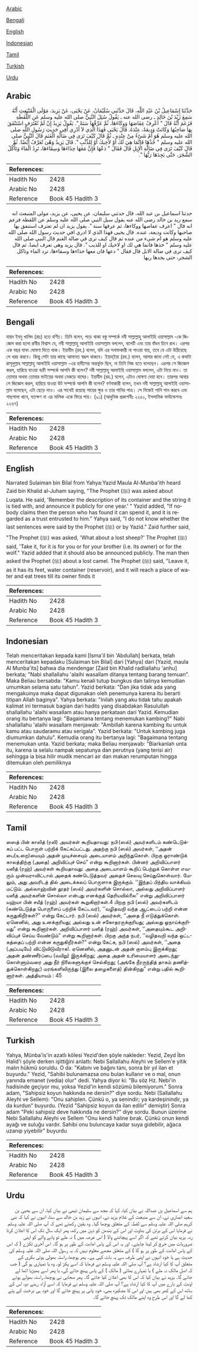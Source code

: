 [Arabic](#arabic)

[Bengali](#bengali)

[English](#english)

[Indonesian](#indonesian)

[Tamil](#tamil)

[Turkish](#turkish)

[Urdu](#urdu)

## Arabic


<div dir="rtl" lang="ar" style={{fontSize:'larger',backgroundColor:'#f8f9fa',padding:20}}>
حَدَّثَنَا إِسْمَاعِيلُ بْنُ عَبْدِ اللَّهِ، قَالَ حَدَّثَنِي سُلَيْمَانُ، عَنْ يَحْيَى، عَنْ يَزِيدَ، مَوْلَى الْمُنْبَعِثِ أَنَّهُ سَمِعَ زَيْدَ بْنَ خَالِدٍ ـ رضى الله عنه ـ يَقُولُ سُئِلَ النَّبِيُّ صلى الله عليه وسلم عَنِ اللُّقَطَةِ فَزَعَمَ أَنَّهُ قَالَ ‏"‏ اعْرِفْ عِفَاصَهَا وَوِكَاءَهَا، ثُمَّ عَرِّفْهَا سَنَةً ‏"‏‏.‏ يَقُولُ يَزِيدُ إِنْ لَمْ تُعْتَرَفِ اسْتَنْفَقَ بِهَا صَاحِبُهَا وَكَانَتْ وَدِيعَةً، عِنْدَهُ‏.‏ قَالَ يَحْيَى فَهَذَا الَّذِي لاَ أَدْرِي أَفِي حَدِيثِ رَسُولِ اللَّهِ صلى الله عليه وسلم هُوَ أَمْ شَىْءٌ مِنْ عِنْدِهِ ـ ثُمَّ قَالَ كَيْفَ تَرَى فِي ضَالَّةِ الْغَنَمِ قَالَ النَّبِيُّ صلى الله عليه وسلم ‏"‏ خُذْهَا فَإِنَّمَا هِيَ لَكَ أَوْ لأَخِيكَ أَوْ لِلذِّئْبِ ‏"‏‏.‏ قَالَ يَزِيدُ وَهْىَ تُعَرَّفُ أَيْضًا‏.‏ ثُمَّ قَالَ كَيْفَ تَرَى فِي ضَالَّةِ الإِبِلِ قَالَ فَقَالَ ‏"‏ دَعْهَا فَإِنَّ مَعَهَا حِذَاءَهَا وَسِقَاءَهَا، تَرِدُ الْمَاءَ وَتَأْكُلُ الشَّجَرَ، حَتَّى يَجِدَهَا رَبُّهَا ‏"‏‏.‏
</div>
<div style={{backgroundColor:'#f8f9fa',padding:20, marginBottom: 10}}><table> <thead> <tr> <th>References:</th> <th></th> </tr> </thead> <tbody><tr><td>Hadith No</td><td>2428</td></tr><tr><td>Arabic No</td><td>2428</td></tr><tr><td>Reference</td><td>Book 45 Hadith 3</td></tr></tbody></table></div>


<div dir="rtl" lang="ar" style={{fontSize:'larger',backgroundColor:'#f8f9fa',padding:20}}>
حدثنا اسماعيل بن عبد الله، قال حدثني سليمان، عن يحيى، عن يزيد، مولى المنبعث انه سمع زيد بن خالد رضى الله عنه يقول سيل النبي صلى الله عليه وسلم عن اللقطة فزعم انه قال " اعرف عفاصها ووكاءها، ثم عرفها سنة ". يقول يزيد ان لم تعترف استنفق بها صاحبها وكانت وديعة، عنده. قال يحيى فهذا الذي لا ادري افي حديث رسول الله صلى الله عليه وسلم هو ام شىء من عنده ثم قال كيف ترى في ضالة الغنم قال النبي صلى الله عليه وسلم " خذها فانما هي لك او لاخيك او للذيب ". قال يزيد وهى تعرف ايضا. ثم قال كيف ترى في ضالة الابل قال فقال " دعها فان معها حذاءها وسقاءها، ترد الماء وتاكل الشجر، حتى يجدها ربها
</div>
<div style={{backgroundColor:'#f8f9fa',padding:20, marginBottom: 10}}><table> <thead> <tr> <th>References:</th> <th></th> </tr> </thead> <tbody><tr><td>Hadith No</td><td>2428</td></tr><tr><td>Arabic No</td><td>2428</td></tr><tr><td>Reference</td><td>Book 45 Hadith 3</td></tr></tbody></table></div>

## Bengali


<div dir="ltr" lang="bn" style={{fontSize:'larger',backgroundColor:'#f8f9fa',padding:20}}>
যায়দ ইবনু খালিদ (রাঃ) হতে বর্ণিত। তিনি বলেন, পড়ে থাকা বস্তু সম্পর্কে নবী সাল্লাল্লাহু আলাইহি ওয়াসাল্লাম -কে জিজ্ঞেস করা হলো রাবীর বিশ্বাস যে, নবী সাল্লাল্লাহু আলাইহি ওয়াসাল্লাম বললেন, থলেটি এবং তার বাঁধন চিনে রাখ। এরপর এক বছর যাবৎ ঘোষণা দিতে থাক। ইয়াযীদ (রহ.) বলেন, যদি এর সনাক্তকারী না পাওয়া যায়, তবে যে এটা উঠিয়েছে সে খরচ করবে। কিন্তু সেটা তার কাছে আমানত স্বরূপ থাকবে। ইয়াহ্ইয়া (রহ.) বলেন, আমার জানা নেই যে, এ কথাটা রাসূলুল্লাহ সাল্লাল্লাহু আলাইহি ওয়াসাল্লাম -এর হাদীসের অন্তর্ভুক্ত ছিল, না তিনি নিজ হতে বলেছেন। এরপর সে জিজ্ঞেস করল, হারিয়ে যাওয়া বক্রী সম্পর্কে আপনি কী বলেন? নবী সাল্লাল্লাহু আলাইহি ওয়াসাল্লাম বললেন, এটা নিয়ে নাও। তা তোমার অথবা তোমার ভাইয়ের অথবা নেকড়ে বাঘের। ইয়াযীদ (রহ.) বলেন, এটাও ঘোষণা দেয়া হবে। তারপর আবার সে জিজ্ঞেস করল, হারিয়ে যাওয়া উট সম্পর্কে আপনি কী বলেন? বর্ণনাকারী বলেন, তখন নবী সাল্লাল্লাহু আলাইহি ওয়াসাল্লাম বলেছেন, এটা ছেড়ে দাও। এর সাথেই রয়েছে পায়ের ক্ষুর ও তার পানির পাত্র। সে নিজেই পানি পান করবে এবং গাছপালা খাবে, যতক্ষণ না এর মালিক একে ফিরে পায়। (৯১) (আধুনিক প্রকাশনীঃ ২২৫০, ইসলামিক ফাউন্ডেশনঃ ২২৬৭)
</div>
<div style={{backgroundColor:'#f8f9fa',padding:20, marginBottom: 10}}><table> <thead> <tr> <th>References:</th> <th></th> </tr> </thead> <tbody><tr><td>Hadith No</td><td>2428</td></tr><tr><td>Arabic No</td><td>2428</td></tr><tr><td>Reference</td><td>Book 45 Hadith 3</td></tr></tbody></table></div>

## English


<div dir="ltr" lang="en" style={{fontSize:'larger',backgroundColor:'#f8f9fa',padding:20}}>
Narrated Sulaiman bin Bilal from Yahya:Yazid Maula Al-Munba'ith heard Zaid bin Khalid al-Juham saying, "The Prophet (ﷺ) was asked about Luqata. He said, 'Remember the description of its container and the string it is tied with, and announce it publicly for one year.' " Yazid added, "If nobody claims then the person who has found it can spend it, and it is regarded as a trust entrusted to him." Yahya said, "I do not know whether the last sentences were said by the Prophet (ﷺ) or by Yazid." Zaid further said, "The Prophet (ﷺ) was asked, 'What about a lost sheep?' The Prophet (ﷺ) said, 'Take it, for it is for you or for your brother (i.e. its owner) or for the wolf." Yazid added that it should also be announced publicly. The man then asked the Prophet (ﷺ) about a lost camel. The Prophet (ﷺ) said, "Leave it, as it has its feet, water container (reservoir), and it will reach a place of water and eat trees till its owner finds it
</div>
<div style={{backgroundColor:'#f8f9fa',padding:20, marginBottom: 10}}><table> <thead> <tr> <th>References:</th> <th></th> </tr> </thead> <tbody><tr><td>Hadith No</td><td>2428</td></tr><tr><td>Arabic No</td><td>2428</td></tr><tr><td>Reference</td><td>Book 45 Hadith 3</td></tr></tbody></table></div>

## Indonesian


<div dir="ltr" lang="id" style={{fontSize:'larger',backgroundColor:'#f8f9fa',padding:20}}>
Telah menceritakan kepada kami [Isma'il bin 'Abdullah] berkata, telah menceritakan kepadaku [Sulaiman bin Bilal] dari [Yahya] dari [Yazid, maula Al Munba'its] bahwa dia mendengar [Zaid bin Khalid radliallahu 'anhu] berkata; "Nabi shallallahu 'alaihi wasallam ditanya tentang barang temuan". Maka Beliau bersabda: "Kamu kenali tutup bungkus dan talinya kemudian umumkan selama satu tahun". Yazid berkata: "Dan jika tidak ada yang mengakuinya maka dapat digunakan oleh penemunya karena itu berarti titipan Allah baginya". Yahya berkata: "Inilah yang aku tidak tahu apakah kalimat ini termasuk bagian dari hadits yang disabdakan Rasulullah shallallahu 'alaihi wasallam atau hanya perkataan dari Yazid. Kemudian orang itu bertanya lagi: "Bagaimana tentang menemukan kambing?" Nabi shallallahu 'alaihi wasallam menjawab: "Ambillah karena kambing itu untuk kamu atau saudaramu atau serigala". Yazid berkata: "Untuk kambing juga diumumkan dahulu". Kemudia orang itu bertanya lagi: "Bagaimana tentang menemukan unta. Yazid berkata; maka Beliau menjawab: "Biarkanlah unta itu, karena ia selalu nampak sepatunya dan perutnya (yang terisi air) sehingga ia bisa hilir mudik mencari air dan makan rerumputan hingga ditemukan oleh pemiliknya
</div>
<div style={{backgroundColor:'#f8f9fa',padding:20, marginBottom: 10}}><table> <thead> <tr> <th>References:</th> <th></th> </tr> </thead> <tbody><tr><td>Hadith No</td><td>2428</td></tr><tr><td>Arabic No</td><td>2428</td></tr><tr><td>Reference</td><td>Book 45 Hadith 3</td></tr></tbody></table></div>

## Tamil


<div dir="ltr" lang="ta" style={{fontSize:'larger',backgroundColor:'#f8f9fa',padding:20}}>
ஸைத் பின் காலித் (ரலி) அவர்கள் கூறியதாவது: நபி (ஸல்) அவர்களிடம் கண்டெடுக்கப் பட்ட பொருள் பற்றிக் கேட்கப்பட்டது. அதற்கு நபி (ஸல்) அவர்கள், ‘‘அதன் பை(உறை)யையும் அதன் முடிச்சையும் அடையாளம் அறிந்துகொள். பிறகு ஓராண்டுக் காலத்திற்கு (அதை) அறிவிப்புச் செய்” என்று கூறினார்கள். பின்னர் அறிவிப்பாளர் யஸீத் (ரஹ்) அவர்கள் கூறியதாவது: அதை அடையாளம் கூறிப் பெற்றுக் கொள்ள எவரும் முன்வராவிட்டால் அதைக் கண்டெடுத்தவர் அதைச் செலவு செய்துகொள்வார். மேலும், அது அவரிடத் தில் அடைக்கலப் பொருளாக இருக்கும். ‘‘இந்தப் பிந்திய வாக்கியம் மட்டும். அல்லாஹ்வின் தூதர் (ஸல்) அவர்களின் சொல்லா, அல்லது அறிவிப்பாளர் யஸீத் அவர்களின் சொல்லா என்பது எனக்குத் தெரியவில்லை” என்று அறிவிப்பாளர் யஹ்யா பின் சயீத் (ரஹ்) அவர்கள் கூறுகிறார்கள்.4 பிறகு நபி (ஸல்) அவர்களிடம் (கண்டெடுத்த பொருளைப் பற்றிக் கேட்டவர்), ‘‘வழிதவறி வந்த ஆட்டைப் பற்றி என்ன கருதுகிறீர்கள்?” என்று கேட்டார். நபி (ஸல்) அவர்கள், ‘‘அதை நீ எடுத்துக்கொள். ஏனெனில், அது உனக்குரியது; அல்லது உன் சகோதரருக்குரியது; அல்லது ஓநாய்க்குரியது” என்று கூறினார்கள். அறிவிப்பாளர் யஸீத் (ரஹ்) அவர்கள், ‘‘அதையும்கூட அறிவிப்புச் செய்ய வேண்டும்” என்று கூறினார்கள். பிறகு அந்த நபர், ‘‘வழிதவறி வந்த ஒட்டகத்தைப் பற்றி என்ன கருதுகிறீர்கள்?” என்று கேட்க, நபி (ஸல்) அவர்கள், ‘‘அதை (அப்படியே) விட்டுவிடுவீராக!. ஏனெனில், அதனுடன் அதன் குளம்பு இருக்கிறது; அதன் தண்ணீர்ப்பை (வயிறு) இருக்கிறது; அதை அதன் உரிமையாளர் அடைந்துகொள்ளும்வரை அது நீர் நிலைகளுக்குச் செல்கிறது; (அங்கே நீரருந்தித் தாகம் தணித்துக்கொள்கிறது;) மரங்களிலிருந்து (இலை தழைகளைத்) தின்கிறது” என்று பதில் கூறினார்கள். அத்தியாயம் : 45
</div>
<div style={{backgroundColor:'#f8f9fa',padding:20, marginBottom: 10}}><table> <thead> <tr> <th>References:</th> <th></th> </tr> </thead> <tbody><tr><td>Hadith No</td><td>2428</td></tr><tr><td>Arabic No</td><td>2428</td></tr><tr><td>Reference</td><td>Book 45 Hadith 3</td></tr></tbody></table></div>

## Turkish


<div dir="ltr" lang="tr" style={{fontSize:'larger',backgroundColor:'#f8f9fa',padding:20}}>
Yahya, Münba'is'in azatlı kölesi Yezid'den şöyle nakleder: Yezid, Zeyd İbn Halid'i şöyle derken işittiğini anlattı: Nebi Sallallahu Aleyhi ve Sellem'e yitik malın hükmü soruldu. O da: "Kabını ve bağını tanı, sonra bir yıl ilan et buyurdu." Yezid, "Sahibi bulunamazsa onu bulan kullanır ve o mal, onun yanında emanet (vedia) olur" dedi. Yahya diyor ki: "Bu söz Hz. Nebi'in hadisinde geçiyor mu, yoksa Yezid'in kendi sözümü bilemiyorum." Sonra adam, "Sahipsiz koyun hakkında ne dersin?" diye sordu. Nebi (Sallallahu Aleyhi ve Sellem): "Onu sahiplen. Çünkü o, ya senindir; ya kardeşinindir, ya da kurdun" buyurdu. (Yezid "Sahipsiz koyun da ilan edilir" demiştir) Sonra adam "Peki sahipsiz deve hakkında ne dersin?" diye sordu. Bunun üzerine Nebi Sallallahu Aleyhi ve Sellem "Onu kendi haline bırak. Çünkü onun kendi ayağı ve suluğu vardır. Sahibi onu buluncaya kadar suya gidebilir, ağaca uzanıp yiyebilir" buyurdu
</div>
<div style={{backgroundColor:'#f8f9fa',padding:20, marginBottom: 10}}><table> <thead> <tr> <th>References:</th> <th></th> </tr> </thead> <tbody><tr><td>Hadith No</td><td>2428</td></tr><tr><td>Arabic No</td><td>2428</td></tr><tr><td>Reference</td><td>Book 45 Hadith 3</td></tr></tbody></table></div>

## Urdu


<div dir="rtl" lang="ur" style={{fontSize:'larger',backgroundColor:'#f8f9fa',padding:20}}>
ہم سے اسماعیل بن عبداللہ نے بیان کیا، کہا کہ مجھ سے سلیمان تیمی نے بیان کیا، ان سے یحییٰ بن سعید انصاری نے، ان سے منبعث کے غلام یزید نے، انہوں نے زید بن خالد سے سنا، انہوں نے کہا کہ نبی کریم صلی اللہ علیہ وسلم سے لقطہٰ کے متعلق پوچھا گیا۔ وہ یقین رکھتے تھے کہ آپ صلی اللہ علیہ وسلم نے فرمایا اس کے برتن کی بناوٹ اور اس کے بندھن کو ذہن میں رکھ، پھر ایک سال تک اس کا اعلان کرتا رہ۔ یزید بیان کرتے تھے کہ اگر اسے پہچاننے والا ( اس عرصہ میں ) نہ ملے تو پانے والے کو اپنی ضروریات میں خرچ کر لینا چاہئے۔ اور یہ اس کے پاس امانت کے طور پر ہو گا۔ اس آخری ٹکڑے ( کہ اس کے پاس امانت کے طور پر ہو گا ) کے متعلق مجھے معلوم نہیں کہ یہ رسول اللہ صلی اللہ علیہ وسلم کی حدیث ہے یا خود انہوں نے اپنی طرف سے یہ بات کہی ہے۔ پھر پوچھا، راستہ بھولی ہوئی بکری کے متعلق آپ کا کیا ارشاد ہے؟ آپ صلی اللہ علیہ وسلم نے فرمایا کہ اسے پکڑ لو۔ وہ یا تمہاری ہو گی ( جب کہ اصل مالک نہ ملے ) یا تمہارے بھائی ( مالک ) کے پاس پہنچ جائے گی، یا پھر اسے بھیڑیا اٹھا لے جائے گا۔ یزید نے بیان کیا کہ اس کا بھی اعلان کیا جائے گا۔ پھر صحابی نے پوچھا، راستہ بھولے ہوئے اونٹ کے بارے میں آپ کا کیا ارشاد ہے؟ آپ صلی اللہ علیہ وسلم نے فرمایا کہ اسے آزاد رہنے دو، اس کے ساتھ اس کے کھر بھی ہیں اور اس کا مشکیزہ بھی، خود پانی پر پہنچ جائے گا اور خود ہی درخت کے پتے کھا لے گا اور اس طرح وہ اپنے مالک تک پہنچ جائے گا۔
</div>
<div style={{backgroundColor:'#f8f9fa',padding:20, marginBottom: 10}}><table> <thead> <tr> <th>References:</th> <th></th> </tr> </thead> <tbody><tr><td>Hadith No</td><td>2428</td></tr><tr><td>Arabic No</td><td>2428</td></tr><tr><td>Reference</td><td>Book 45 Hadith 3</td></tr></tbody></table></div>
